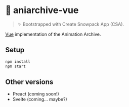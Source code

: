 # 👻 aniarchive-vue

> ✨ Bootstrapped with Create Snowpack App (CSA).

[Vue][vue] implementation of the Animation Archive.

## Setup

```bash
npm install
npm start
```

## Other versions

- Preact (coming soon!)
- Svelte (coming… maybe?)

[vue]: https://github.com/preactjs/preact
[csa]: https://github.com/pikapkg/create-snowpack-app
[gql]: https://github.com/dangodev/aniarchive-gql
